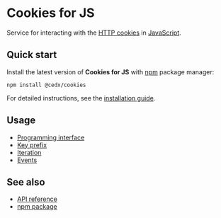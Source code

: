 # Cookies for JS
Service for interacting with the [HTTP cookies](https://developer.mozilla.org/docs/Web/HTTP/Cookies)
in [JavaScript](https://developer.mozilla.org/docs/Web/JavaScript).
	
## Quick start
Install the latest version of **Cookies for JS** with [npm](https://www.npmjs.com) package manager:

``` shell
npm install @cedx/cookies
```

For detailed instructions, see the [installation guide](installation.md).

## Usage
- [Programming interface](usage/api.md)
- [Key prefix](usage/key_prefix.md)
- [Iteration](usage/iteration.md)
- [Events](usage/events.md)

## See also
- [API reference](api/)
- [npm package](https://www.npmjs.com/package/@cedx/cookies)
